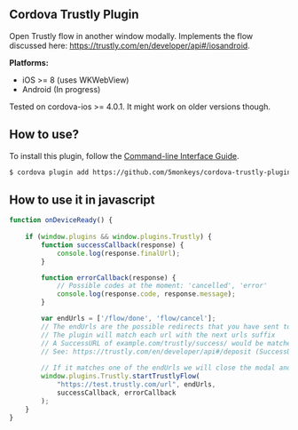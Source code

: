 ## Cordova Trustly Plugin ##
Open Trustly flow in another window modally. Implements the flow discussed here: <https://trustly.com/en/developer/api#/iosandroid>.

**Platforms:**
- iOS >= 8 (uses WKWebView)
- Android (In progress)

Tested on cordova-ios >= 4.0.1. It might work on older versions though.

## How to use? ##
To install this plugin, follow the [Command-line Interface Guide](http://cordova.apache.org/docs/en/latest/guide/cli/index.html#add-plugin-features).

```sh
$ cordova plugin add https://github.com/5monkeys/cordova-trustly-plugin 
```

## How to use it in javascript ##

```js
function onDeviceReady() {
    	
    if (window.plugins && window.plugins.Trustly) {
        function successCallback(response) {
            console.log(response.finalUrl);
        }

        function errorCallback(response) {
            // Possible codes at the moment: 'cancelled', 'error'    
            console.log(response.code, response.message);
        }

        var endUrls = ['/flow/done', 'flow/cancel'];
        // The endUrls are the possible redirects that you have sent to Trustly.
        // The plugin will match each url with the next urls suffix
        // A SuccessURL of example.com/trustly/success/ would be matched with ['/trustly/success/'] for example
        // See: https://trustly.com/en/developer/api#/deposit (SuccessURL and FailURL)
        
        // If it matches one of the endUrls we will close the modal and execute the successCallback
        window.plugins.Trustly.startTrustlyFlow(
            "https://test.trustly.com/url", endUrls, 
            successCallback, errorCallback
        );
    }
}
```
